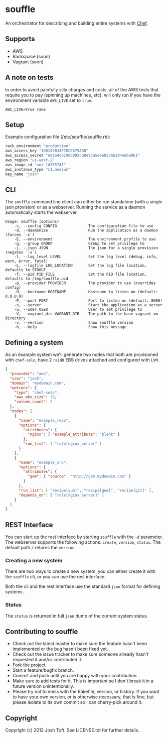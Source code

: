 # souffle

An orchestrator for describing and building entire systems with [Chef](https://github.com/opscode/chef).

## Supports

* AWS
* Rackspace (soon)
* Vagrant (soon)

## A note on tests

In order to avoid painfully silly charges and costs, all of the AWS tests
that require you to pay (spinning up machines, etc), will only run if you
have the environment variable `AWS_LIVE` set to `true`.

    AWS_LIVE=true rake

## Setup

Example configuration file (/etc/souffle/souffle.rb):

```ruby
rack_environment "production"
aws_access_key "160147B34F7DCE679A6B"
aws_access_secret "e01a4cb196b092ca8e93a5e66837bb194e86a9b1"
aws_region "us-west-2"
aws_image_id "ami-1d75574f"
aws_instance_type "c1.medium"
key_name "josh"
```

## CLI

The `souffle` command line client can either be run standalone (with a single json provision) or as a webserver. Running the service as a daemon automatically starts the webserver.

    Usage: souffle (options)
        -c, --config CONFIG              The configuration file to use
        -d, --daemonize                  Run the application as a daemon (forces `-s`)
        -E, --environment                The environment profile to use
        -g, --group GROUP                Group to set privilege to
        -j, --json JSON                  The json for a single provision (negates `-s`)
        -l, --log_level LEVEL            Set the log level (debug, info, warn, error, fatal)
        -L, --logfile LOG_LOCATION       Set the log file location, defaults to STDOUT
        -f, --pid PID_FILE               Set the PID file location, defaults to /tmp/souffle.pid
        -p, --provider PROVIDER          The provider to use (overrides config)
        -H, --hostname HOSTNAME          Hostname to listen on (default: 0.0.0.0)
        -P, --port PORT                  Port to listen on (default: 8080)
        -s, --server                     Start the application as a server
        -u, --user USER                  User to set privilege to
        -V, --vagrant_dir VAGRANT_DIR    The path to the base vagrant vm directory
        -v, --version                    Show souffle version
        -h, --help                       Show this message

## Defining a system

As an example system we'll generate two nodes that both are provisioned with `chef-solo`, have 2 `raid0` EBS drives attached and configured with `LVM`.

```json
{
  "provider": "aws",
  "user": "josh",
  "domain": "mydomain.com",
  "options": {
    "type": "chef-solo",
    "aws_ebs_size": 10,
    "volume_count": 2
  },
  "nodes": [
    {
      "name": "example_repo",
      "options": {
        "attributes": {
          "nginx": { "example_attribute": "blehk" }
        },
        "run_list": [ "role[nginx_server" ]
      }
    },
    {
      "name": "example_srv",
      "options": {
        "attributes": {
          "gem": { "source": "http://gem.mydomain.com" }
        }
      },
      "run_list": [ "recipe[yum]", "recipe[gem]", "recipe[git]" ],
      "depends_on": [ "role[nginx_server]" ]
    }
  ]
}
```

## REST Interface

You can start up the rest interface by starting `souffle` with the `-d` parameter. The webserver supports the following actions: `create`, `version`, `status`. The default path `/` returns the `version`.

### Creating a new system

There are two ways to create a new system, you can either create it with the `souffle` cli, or you can use the rest interface.

Both the cli and the rest interface use the standard `json` format for defining systems.

### Status

The `status` is returned in full `json` dump of the current system status.

## Contributing to souffle

* Check out the latest master to make sure the feature hasn't been implemented or the bug hasn't been fixed yet.
* Check out the issue tracker to make sure someone already hasn't requested it and/or contributed it.
* Fork the project.
* Start a feature/bugfix branch.
* Commit and push until you are happy with your contribution.
* Make sure to add tests for it. This is important so I don't break it in a future version unintentionally.
* Please try not to mess with the Rakefile, version, or history. If you want to have your own version, or is otherwise necessary, that is fine, but please isolate to its own commit so I can cherry-pick around it.

## Copyright

Copyright (c) 2012 Josh Toft. See LICENSE.txt for
further details.
